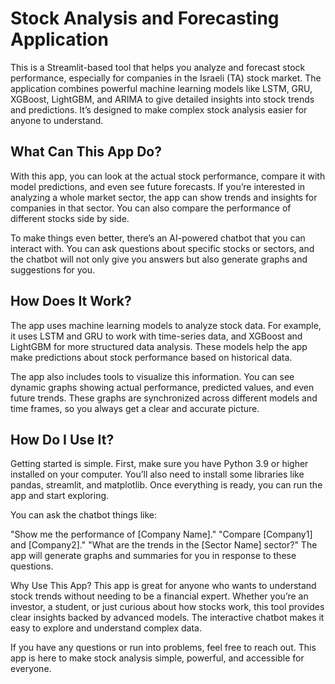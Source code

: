 # Stock Analysis and Forecasting Application
This is a Streamlit-based tool that helps you analyze and forecast stock performance, especially for companies in the Israeli (TA) stock market. The application combines powerful machine learning models like LSTM, GRU, XGBoost, LightGBM, and ARIMA to give detailed insights into stock trends and predictions. It’s designed to make complex stock analysis easier for anyone to understand.

## What Can This App Do?
With this app, you can look at the actual stock performance, compare it with model predictions, and even see future forecasts. If you’re interested in analyzing a whole market sector, the app can show trends and insights for companies in that sector. You can also compare the performance of different stocks side by side.

To make things even better, there’s an AI-powered chatbot that you can interact with. You can ask questions about specific stocks or sectors, and the chatbot will not only give you answers but also generate graphs and suggestions for you.

## How Does It Work?
The app uses machine learning models to analyze stock data. For example, it uses LSTM and GRU to work with time-series data, and XGBoost and LightGBM for more structured data analysis. These models help the app make predictions about stock performance based on historical data.

The app also includes tools to visualize this information. You can see dynamic graphs showing actual performance, predicted values, and even future trends. These graphs are synchronized across different models and time frames, so you always get a clear and accurate picture.

## How Do I Use It?
Getting started is simple. First, make sure you have Python 3.9 or higher installed on your computer. You’ll also need to install some libraries like pandas, streamlit, and matplotlib. Once everything is ready, you can run the app and start exploring.

You can ask the chatbot things like:

"Show me the performance of [Company Name]."
"Compare [Company1] and [Company2]."
"What are the trends in the [Sector Name] sector?"
The app will generate graphs and summaries for you in response to these questions.

Why Use This App?
This app is great for anyone who wants to understand stock trends without needing to be a financial expert. Whether you’re an investor, a student, or just curious about how stocks work, this tool provides clear insights backed by advanced models. The interactive chatbot makes it easy to explore and understand complex data.

If you have any questions or run into problems, feel free to reach out. This app is here to make stock analysis simple, powerful, and accessible for everyone.

